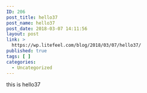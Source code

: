 ```yaml
---
ID: 206
post_title: hello37
post_name: hello37
post_date: 2018-03-07 14:11:56
layout: post
link: >
  https://wp.litefeel.com/blog/2018/03/07/hello37/
published: true
tags: [ ]
categories:
  - Uncategorized
---
```

this is hello37
